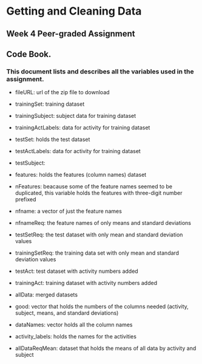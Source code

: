 # Getting and Cleaning Data
## Week 4 Peer-graded Assignment
## Code Book.

### This document lists and describes all the variables used in the assignment.

 
* fileURL: url of the zip file to download

* trainingSet: training dataset

* trainingSubject: subject data for training dataset

* trainingActLabels: data for activity for training dataset

* testSet: holds the test dataset

* testActLabels: data for activity for training dataset

* testSubject: 

* features: holds the features (column names) dataset

* nFeatures: beacause some of the feature names seemed to be duplicated, this variable holds the features with three-digit number prefixed 

* nfname: a vector of just the feature names

* nfnameReq: the feature names of only means and standard deviations

* testSetReq: the test dataset with only mean and standard deviation values

* trainingSetReq: the training data set with only mean and standard deviation values

* testAct: test dataset with activity numbers added

* trainingAct: training dataset with activity numbers added

* allData: merged datasets

* good: vector that holds the numbers of the columns needed (activity, subject, means, and standard deviations)

* dataNames: vector holds all the column names 

* activity_labels: holds the names for the activities

* allDataReqMean: dataset that holds the means of all data by activity and subject